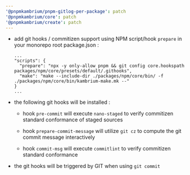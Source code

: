 ```yaml
---
'@pnpmkambrium/pnpm-gitlog-per-package': patch
'@pnpmkambrium/core': patch
'@pnpmkambrium/create': patch
---
```


- add git hooks / commitizen support using NPM script/hook `prepare` in your monorepo root package.json :

  ```
  ...
  "scripts": {
    "prepare": "npx -y only-allow pnpm && git config core.hookspath packages/npm/core/presets/default/.githooks",
    "make": "make --include-dir ./packages/npm/core/bin/ -f ./packages/npm/core/bin/kambrium-make.mk --"
  }
  ...
  ```

- the following git hooks will be installed :

  - hook `pre-commit` will execute `nano-staged` to verify commitizen standard conformance of staged sources

  - hook `prepare-commit-message` will utilize `git cz` to compute the git commit message interactively

  - hook `commit-msg` will execute `commitlint` to verify commitizen standard conformance

- the git hooks will be triggered by GIT when using `git commit`
